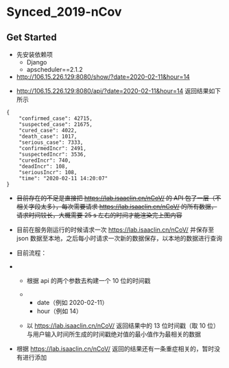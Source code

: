 # Synced_2019-nCov

## Get Started

* 先安装依赖项
  * Django
  * apscheduler==2.1.2
* http://106.15.226.129:8080/show/?date=2020-02-11&hour=14

- http://106.15.226.129:8080/api/?date=2020-02-11&hour=14 返回结果如下所示

```
{
    "confirmed_case": 42715,
    "suspected_case": 21675,
    "cured_case": 4022,
    "death_case": 1017,
    "serious_case": 7333,
    "confirmedIncr": 2491,
    "suspectedIncr": 3536,
    "curedIncr": 740,
    "deadIncr": 108,
    "seriousIncr": 108,
    "time": "2020-02-11 14:20:07"
}
```

- ~~目前存在的不足是直接把 https://lab.isaaclin.cn/nCoV/ 的 API 包了一层（不相关字段太多），每次需要请求 https://lab.isaaclin.cn/nCoV/ 的所有数据，请求时间较长，大概需要 25 s 左右的时间才能渲染完上图内容~~

- 目前在服务刚运行的时候请求一次 https://lab.isaaclin.cn/nCoV/ 并保存至 json 数据至本地，之后每小时请求一次新的数据保存，以本地的数据进行查询

- 目前流程：

- - 根据 api 的两个参数去构建一个 10 位的时间戳

  - - date（例如 2020-02-11）
    - hour（例如 14）

  - 以 https://lab.isaaclin.cn/nCoV/ 返回结果中的 13 位时间戳（取 10 位）与用户输入时间所生成的时间戳绝对值的最小值作为最相关的数据

- 根据 https://lab.isaaclin.cn/nCoV/ 返回的结果还有一条重症相关的，暂时没有进行添加